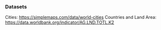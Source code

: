 ### Datasets

Cities: https://simplemaps.com/data/world-cities
Countries and Land Area: https://data.worldbank.org/indicator/AG.LND.TOTL.K2
